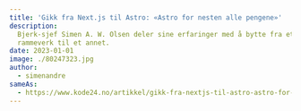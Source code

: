 ```yaml
---
title: 'Gikk fra Next.js til Astro: «Astro for nesten alle pengene»'
description:
  Bjerk-sjef Simen A. W. Olsen deler sine erfaringer med å bytte fra et
  rammeverk til et annet.
date: 2023-01-01
image: ./80247323.jpg
author:
  - simenandre
sameAs:
  - https://www.kode24.no/artikkel/gikk-fra-nextjs-til-astro-astro-for-nesten-alle-pengene/80246798
---
```

